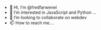 - 👋 Hi, I’m @fredfarwenel
- 👀 I’m interested in JavaScript and Python ...
- 💞️ I’m looking to collaborate on webdev
- 📫 How to reach me....

<!---
nonSerp/nonSerp is a ✨ special ✨ repository because its `README.md` (this file) appears on your GitHub profile.
You can click the Preview link to take a look at your changes.
--->
